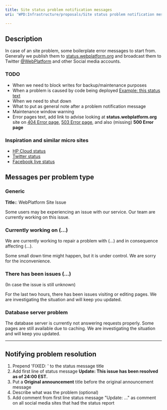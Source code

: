 ```yaml
---
title: Site status problem notification messages
uri: 'WPD:Infrastructure/proposals/Site status problem notification messages'

---
```

## <span>Description</span>

In case of an site problem, some boilerplate error messages to start from. Generally we publish them to [status.webplatform.org](http://status.webplatform.org) and broadcast them to Twitter [@WebPlatform](https://twitter.com/WebPlatform) and other Social media accounts.

### <span>TODO</span>

-   When we need to block writes for backup/maintenance purposes
-   When a problem is caused by code being deployed [Example: this status text](http://status.twitter.com/post/63765159379/issue-viewing-timelines)
-   When we need to shut down
-   What to put as general note after a problem notification message
-   Maintenance window warning
-   Error pages text, add link to advise looking at **status.webplatform.org** site on [404 Error page](http://www.webplatform.org/errors/404.html), [503 Error page](http://www.webplatform.org/errors/503.html), and also (missing) **500 Error page**

### <span>Inspiration and similar micro sites</span>

-   [HP Cloud status](https://community.hpcloud.com/status)
-   [Twitter status](http://status.twitter.com)
-   [Facebook live status](https://developers.facebook.com/live_status/)

## <span>Messages per problem type</span>

### <span>Generic</span>

**Title:**: WebPlatform Site Issue

Some users may be experiencing an issue with our service. Our team are currently working on this issue.

### <span>Currently working on (...)</span>

We are currently working to repair a problem with (...) and in consequence affecting (...).

Some small down time might happen, but it is under control. We are sorry for the inconvenience.

### <span>There has been issues (...)</span>

(In case the issue is still unknown)

For the last two hours, there has been issues visiting or editing pages. We are investigating the situation and will keep you updated.

### <span>Database server problem</span>

The database server is currently not answering requests properly. Some pages are still available due to caching. We are investigating the situation and will keep you updated.

* * * * *

## <span>Notifying problem resolution</span>

1.  Prepend 'FIXED: ' to the status message title
2.  Add first line of status message **Update: This issue has been resolved as of 24:00 EST.**
3.  Put a **Original announcement** title before the original announcement message
4.  Describe what was the problem (optional)
5.  Add comment from first line status message "Update: ..." as comment on all social media sites that had the status report
